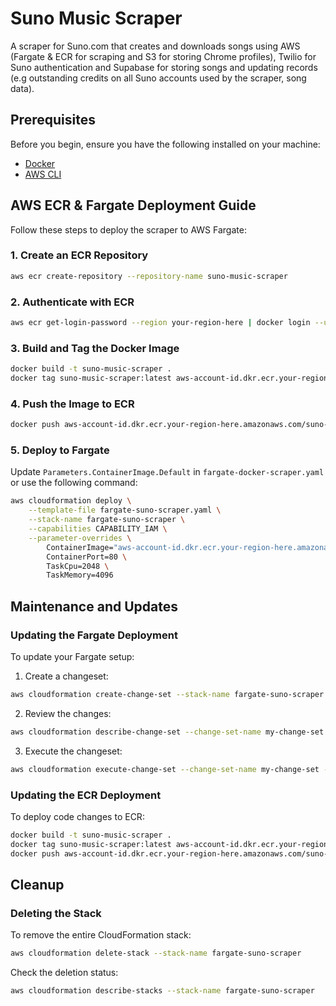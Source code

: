 # Suno Music Scraper
A scraper for Suno.com that creates and downloads songs using AWS (Fargate & ECR for scraping and S3 for storing Chrome profiles), Twilio for Suno authentication and Supabase for storing songs and updating records (e.g outstanding credits on all Suno accounts used by the scraper, song data). 

## Prerequisites

Before you begin, ensure you have the following installed on your machine:
- [Docker](https://docs.docker.com/engine/install/)
- [AWS CLI](https://docs.aws.amazon.com/cli/latest/userguide/getting-started-install.html)

## AWS ECR & Fargate Deployment Guide

Follow these steps to deploy the scraper to AWS Fargate:

### 1. Create an ECR Repository

```bash
aws ecr create-repository --repository-name suno-music-scraper
```

### 2. Authenticate with ECR

```bash
aws ecr get-login-password --region your-region-here | docker login --username AWS --password-stdin aws-account-id.dkr.ecr.your-region-here.amazonaws.com
```

### 3. Build and Tag the Docker Image

```bash
docker build -t suno-music-scraper .
docker tag suno-music-scraper:latest aws-account-id.dkr.ecr.your-region-here.amazonaws.com/suno-music-scraper:latest
```

### 4. Push the Image to ECR

```bash
docker push aws-account-id.dkr.ecr.your-region-here.amazonaws.com/suno-music-scraper:latest
```

### 5. Deploy to Fargate

Update `Parameters.ContainerImage.Default` in `fargate-docker-scraper.yaml` or use the following command:

```bash
aws cloudformation deploy \
    --template-file fargate-suno-scraper.yaml \
    --stack-name fargate-suno-scraper \
    --capabilities CAPABILITY_IAM \
    --parameter-overrides \
        ContainerImage="aws-account-id.dkr.ecr.your-region-here.amazonaws.com/suno-music-scraper:latest" \
        ContainerPort=80 \
        TaskCpu=2048 \
        TaskMemory=4096
```

## Maintenance and Updates

### Updating the Fargate Deployment

To update your Fargate setup:

1. Create a changeset:
```bash
aws cloudformation create-change-set --stack-name fargate-suno-scraper --template-body file://fargate-suno-scraper.yaml --change-set-name my-change-set --capabilities CAPABILITY_NAMED_IAM
```

2. Review the changes:
```bash
aws cloudformation describe-change-set --change-set-name my-change-set --stack-name fargate-suno-scraper
```

3. Execute the changeset:
```bash
aws cloudformation execute-change-set --change-set-name my-change-set --stack-name fargate-suno-scraper
```

### Updating the ECR Deployment

To deploy code changes to ECR:

```bash
docker build -t suno-music-scraper .
docker tag suno-music-scraper:latest aws-account-id.dkr.ecr.your-region-here.amazonaws.com/suno-music-scraper:latest
docker push aws-account-id.dkr.ecr.your-region-here.amazonaws.com/suno-music-scraper:latest
```

## Cleanup

### Deleting the Stack

To remove the entire CloudFormation stack:

```bash
aws cloudformation delete-stack --stack-name fargate-suno-scraper
```

Check the deletion status:

```bash
aws cloudformation describe-stacks --stack-name fargate-suno-scraper
```
